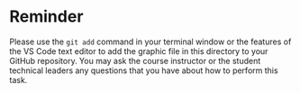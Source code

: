 # Reminder

Please use the `git add` command in your terminal window or the features of the
VS Code text editor to add the graphic file in this directory to your GitHub
repository. You may ask the course instructor or the student technical leaders
any questions that you have about how to perform this task.
